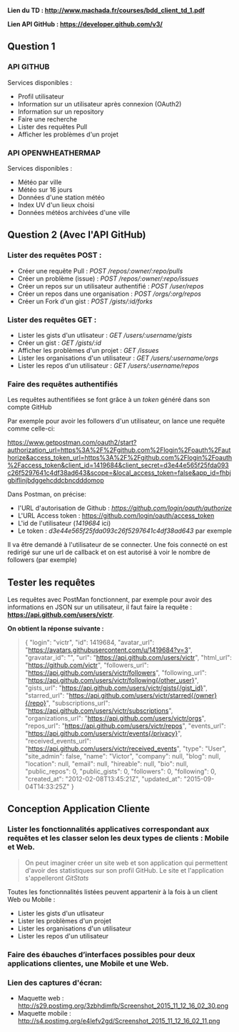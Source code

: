 **Lien du TD : http://www.machada.fr/courses/bdd_client_td_1.pdf**

**Lien API GitHub : https://developer.github.com/v3/**

## Question 1

### API GITHUB
Services disponibles :
  - Profil utilisateur
  - Information sur un utilisateur après connexion (OAuth2)
  - Information sur un repository
  - Faire une recherche
  - Lister des requêtes Pull
  - Afficher les problèmes d'un projet
  
### API OPENWHEATHERMAP
Services disponibles :
  - Météo par ville
  - Météo sur 16 jours
  - Données d'une station météo
  - Index UV d'un lieux choisi
  - Données météos archivées d'une ville

## Question 2 (Avec l'API GitHub)

### Lister des requêtes POST :
  - Créer une requête Pull : *POST /repos/:owner/:repo/pulls*
  - Créer un problème (issue) : *POST /repos/:owner/:repo/issues*
  - Créer un repos sur un utilisateur authentifié : *POST /user/repos*
  - Créer un repos dans une organisation : *POST /orgs/:org/repos*
  - Créer un Fork d'un gist : *POST /gists/:id/forks*

### Lister des requêtes GET :
  - Lister les gists d'un utlisateur : *GET /users/:username/gists*
  - Créer un gist : *GET /gists/:id*
  - Afficher les problèmes d'un projet : *GET /issues*
  - Lister les organisations d'un utilisateur : *GET /users/:username/orgs*
  - Lister les repos d'un utilisateur : *GET /users/:username/repos*

### Faire des requêtes authentifiés
Les requêtes authentifiées se font grâce à un *token* généré dans son compte GitHub

Par exemple pour avoir les followers d'un utilisateur, on lance une requête comme celle-ci:

https://www.getpostman.com/oauth2/start?authorization_url=https%3A%2F%2Fgithub.com%2Flogin%2Foauth%2Fauthorize&access_token_url=https%3A%2F%2Fgithub.com%2Flogin%2Foauth%2Faccess_token&client_id=1419684&client_secret=d3e44e565f25fda093c26f5297641c4df38ad643&scope=&local_access_token=false&app_id=fhbjgbiflinjbdggehcddcbncdddomop

Dans Postman, on précise:
  - l'URL d'autorisation de Github : *https://github.com/login/oauth/authorize*
  - L'URL Access token : https://github.com/login/oauth/access_token
  - L'id de l'utilisateur (*1419684* ici) 
  - Le token : *d3e44e565f25fda093c26f5297641c4df38ad643* par exemple

Il va être demandé à l'utilisateur de se connecter. Une fois connecté on est redirigé sur une url de callback et on est autorisé à voir le nombre de followers (par exemple)


## Tester les requêtes
Les requêtes avec PostMan fonctionnent, par exemple pour avoir des informations en JSON sur un utilisateur, il faut faire la requête : **https://api.github.com/users/victr**.

**On obtient la réponse suivante :**

> {
  "login": "victr",
  "id": 1419684,
  "avatar_url": "https://avatars.githubusercontent.com/u/1419684?v=3",
  "gravatar_id": "",
  "url": "https://api.github.com/users/victr",
  "html_url": "https://github.com/victr",
  "followers_url": "https://api.github.com/users/victr/followers",
  "following_url": "https://api.github.com/users/victr/following{/other_user}",
  "gists_url": "https://api.github.com/users/victr/gists{/gist_id}",
  "starred_url": "https://api.github.com/users/victr/starred{/owner}{/repo}",
  "subscriptions_url": "https://api.github.com/users/victr/subscriptions",
  "organizations_url": "https://api.github.com/users/victr/orgs",
  "repos_url": "https://api.github.com/users/victr/repos",
  "events_url": "https://api.github.com/users/victr/events{/privacy}",
  "received_events_url": "https://api.github.com/users/victr/received_events",
  "type": "User",
  "site_admin": false,
  "name": "Victor",
  "company": null,
  "blog": null,
  "location": null,
  "email": null,
  "hireable": null,
  "bio": null,
  "public_repos": 0,
  "public_gists": 0,
  "followers": 0,
  "following": 0,
  "created_at": "2012-02-08T13:45:21Z",
  "updated_at": "2015-09-04T14:33:25Z"
}

## Conception Application Cliente

### Lister les fonctionnalités applicatives correspondant aux requêtes et les classer selon les deux types de clients : Mobile et Web.

> On peut imaginer créer un site web et son application qui permettent d'avoir des statistiques sur son profil GitHub.
> Le site et l'application s'appelleront *GitStats*

Toutes les fonctionnalités listées peuvent appartenir à la fois à un client Web ou Mobile :

  - Lister les gists d'un utlisateur
  - Lister les problèmes d'un projet
  - Lister les organisations d'un utilisateur
  - Lister les repos d'un utilisateur
 
###  Faire des ébauches d’interfaces possibles pour deux applications clientes, une Mobile et une Web.

### Lien des captures d'écran:
  - Maquette web : http://s29.postimg.org/3zbhdimfb/Screenshot_2015_11_12_16_02_30.png
  - Maquette mobile : http://s4.postimg.org/e4lefv2gd/Screenshot_2015_11_12_16_02_11.png

